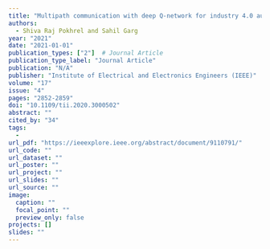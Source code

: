 ```yaml
---
title: "Multipath communication with deep Q-network for industry 4.0 automation and orchestration"
authors:
  - Shiva Raj Pokhrel and Sahil Garg
year: "2021"
date: "2021-01-01"
publication_types: ["2"]  # Journal Article
publication_type_label: "Journal Article"
publication: "N/A"
publisher: "Institute of Electrical and Electronics Engineers (IEEE)"
volume: "17"
issue: "4"
pages: "2852-2859"
doi: "10.1109/tii.2020.3000502"
abstract: ""
cited_by: "34"
tags:
  - 
url_pdf: "https://ieeexplore.ieee.org/abstract/document/9110791/"
url_code: ""
url_dataset: ""
url_poster: ""
url_project: ""
url_slides: ""
url_source: ""
image:
  caption: ""
  focal_point: ""
  preview_only: false
projects: []
slides: ""
---
```


